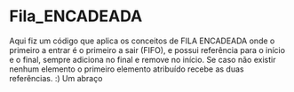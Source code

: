 # Fila_ENCADEADA
Aqui fiz um código que aplica os conceitos de FILA ENCADEADA onde o primeiro a entrar é o primeiro a sair (FIFO), e possui referência para o início e o final, sempre adiciona no final e remove no início. Se caso não existir nenhum elemento o primeiro elemento atribuído recebe as duas referências. :) Um abraço

